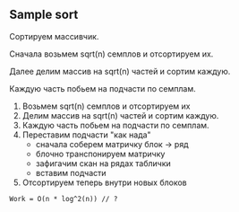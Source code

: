 ## Sample sort

Сортируем массивчик.

Сначала возьмем sqrt(n) семплов и отсортируем их.

Далее делим массив на sqrt(n) частей и сортим каждую.

Каждую часть побьем на подчасти по семплам.


1. Возьмем sqrt(n) семплов и отсортируем их
2. Делим массив на sqrt(n) частей и сортим каждую.
3. Каждую часть побьем на подчасти по семплам.
4. Переставим подчасти "как нада"
    - сначала соберем матричку блок -> ряд
    - блочно транспонируем матричку
    - зафигачим скан на рядах таблички
    - вставим подчасти
5. Отсортируем теперь внутри новых блоков

`Work = O(n * log^2(n)) // ?`
